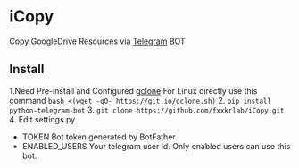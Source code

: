 # iCopy
Copy GoogleDrive Resources via [Telegram](http://telegram.org) BOT

## Install
1.Need Pre-install and Configured [gclone](https://github.com/donwa/gclone)
   For Linux directly use this command
   `bash <(wget -qO- https://git.io/gclone.sh)`
2. `pip install python-telegram-bot`
3. `git clone https://github.com/fxxkrlab/iCopy.git`
4. Edit settings.py
* TOKEN Bot token generated by BotFather
* ENABLED_USERS Your telegram user id. Only enabled users can use this bot.
